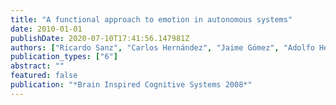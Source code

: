 ```yaml
---
title: "A functional approach to emotion in autonomous systems"
date: 2010-01-01
publishDate: 2020-07-10T17:41:56.147981Z
authors: ["Ricardo Sanz", "Carlos Hernández", "Jaime Gómez", "Adolfo Hernando"]
publication_types: ["6"]
abstract: ""
featured: false
publication: "*Brain Inspired Cognitive Systems 2008*"
---
```


